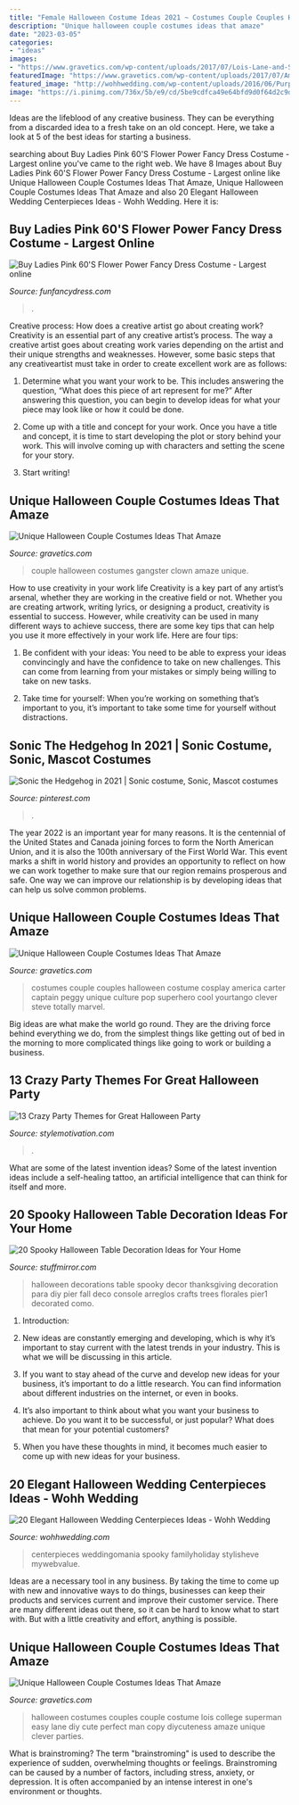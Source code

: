 ```yaml
---
title: "Female Halloween Costume Ideas 2021 ~ Costumes Couple Couples Halloween Costume Cosplay America Carter Captain Peggy Unique Culture Pop Superhero Cool Yourtango Clever Steve Totally Marvel"
description: "Unique halloween couple costumes ideas that amaze"
date: "2023-03-05"
categories:
- "ideas"
images:
- "https://www.gravetics.com/wp-content/uploads/2017/07/Lois-Lane-and-Superman.jpg"
featuredImage: "https://www.gravetics.com/wp-content/uploads/2017/07/Amazing-ideas-from-pop-culture.jpg"
featured_image: "http://wohhwedding.com/wp-content/uploads/2016/06/Purple-Halloween-Wedding-Centerpiece.jpg"
image: "https://i.pinimg.com/736x/5b/e9/cd/5be9cdfca49e64bfd9d0f64d2c9dfdc9.jpg"
---
```



Ideas are the lifeblood of any creative business. They can be everything from a discarded idea to a fresh take on an old concept. Here, we take a look at 5 of the best ideas for starting a business.

	

		
searching about Buy Ladies Pink 60&#039;S Flower Power Fancy Dress Costume - Largest online you've came to the right web. We have 8 Images about Buy Ladies Pink 60&#039;S Flower Power Fancy Dress Costume - Largest online like Unique Halloween Couple Costumes Ideas That Amaze, Unique Halloween Couple Costumes Ideas That Amaze and also 20 Elegant Halloween Wedding Centerpieces Ideas - Wohh Wedding. Here it is:
		
    
## Buy Ladies Pink 60&#039;S Flower Power Fancy Dress Costume - Largest Online

<img loading=lazy src="https://www.funfancydress.com/media/catalog/product/cache/1/image/1200x/040ec09b1e35df139433887a97daa66f/b/r/brisac744.jpg" onerror="this.onerror=null;this.src='https://tse3.mm.bing.net/th?id=OIP.rTs9VFfweHAdMrt_s_1VgQHaLM&amp;pid=15.1';" alt="Buy Ladies Pink 60&#039;S Flower Power Fancy Dress Costume - Largest online">

_Source: funfancydress.com_

>. 

	

Creative process: How does a creative artist go about creating work?
Creativity is an essential part of any creative artist’s process. The way a creative artist goes about creating work varies depending on the artist and their unique strengths and weaknesses. However, some basic steps that any creativeartist must take in order to create excellent work are as follows:
1. Determine what you want your work to be. This includes answering the question, “What does this piece of art represent for me?” After answering this question, you can begin to develop ideas for what your piece may look like or how it could be done.

2. Come up with a title and concept for your work. Once you have a title and concept, it is time to start developing the plot or story behind your work. This will involve coming up with characters and setting the scene for your story.

3. Start writing!

    
## Unique Halloween Couple Costumes Ideas That Amaze

<img loading=lazy src="https://www.gravetics.com/wp-content/uploads/2017/07/Halloween-gangster-clown-couple.jpg" onerror="this.onerror=null;this.src='https://tse1.mm.bing.net/th?id=OIP.-THLRoYQBDBFTN3iVRSm2QHaN3&amp;pid=15.1';" alt="Unique Halloween Couple Costumes Ideas That Amaze">

_Source: gravetics.com_

>couple halloween costumes gangster clown amaze unique. 

	

How to use creativity in your work life
Creativity is a key part of any artist’s arsenal, whether they are working in the creative field or not. Whether you are creating artwork, writing lyrics, or designing a product, creativity is essential to success. However, while creativity can be used in many different ways to achieve success, there are some key tips that can help you use it more effectively in your work life. Here are four tips:
1. Be confident with your ideas: You need to be able to express your ideas convincingly and have the confidence to take on new challenges. This can come from learning from your mistakes or simply being willing to take on new tasks.

2. Take time for yourself: When you’re working on something that’s important to you, it’s important to take some time for yourself without distractions.

    
## Sonic The Hedgehog In 2021 | Sonic Costume, Sonic, Mascot Costumes

<img loading=lazy src="https://i.pinimg.com/736x/5b/e9/cd/5be9cdfca49e64bfd9d0f64d2c9dfdc9.jpg" onerror="this.onerror=null;this.src='https://tse1.mm.bing.net/th?id=OIP.ky2GvejKkW1dNU2LS5sbegHaPO&amp;pid=15.1';" alt="Sonic the Hedgehog in 2021 | Sonic costume, Sonic, Mascot costumes">

_Source: pinterest.com_

>. 

	

The year 2022 is an important year for many reasons. It is the centennial of the United States and Canada joining forces to form the North American Union, and it is also the 100th anniversary of the First World War. This event marks a shift in world history and provides an opportunity to reflect on how we can work together to make sure that our region remains prosperous and safe. One way we can improve our relationship is by developing ideas that can help us solve common problems.

    
## Unique Halloween Couple Costumes Ideas That Amaze

<img loading=lazy src="https://www.gravetics.com/wp-content/uploads/2017/07/Amazing-ideas-from-pop-culture.jpg" onerror="this.onerror=null;this.src='https://tse3.mm.bing.net/th?id=OIP.epI5YBHAnTFlnEQrgD8eXwHaLL&amp;pid=15.1';" alt="Unique Halloween Couple Costumes Ideas That Amaze">

_Source: gravetics.com_

>costumes couple couples halloween costume cosplay america carter captain peggy unique culture pop superhero cool yourtango clever steve totally marvel. 

	

Big ideas are what make the world go round. They are the driving force behind everything we do, from the simplest things like getting out of bed in the morning to more complicated things like going to work or building a business.

    
## 13 Crazy Party Themes For Great Halloween Party

<img loading=lazy src="https://www.stylemotivation.com/wp-content/uploads/2013/10/13-Crazy-Party-Themes-for-Great-Halloween-Party-11-620x743.jpg" onerror="this.onerror=null;this.src='https://tse2.mm.bing.net/th?id=OIP.JRySWPCUXgcpyh1QV76MOgHaI4&amp;pid=15.1';" alt="13 Crazy Party Themes for Great Halloween Party">

_Source: stylemotivation.com_

>. 

	

What are some of the latest invention ideas?
Some of the latest invention ideas include a self-healing tattoo, an artificial intelligence that can think for itself and more.

    
## 20 Spooky Halloween Table Decoration Ideas For Your Home

<img loading=lazy src="https://www.stuffmirror.com/wp-content/uploads/2018/10/Spooky-Halloween-Table-Decorations24.jpg" onerror="this.onerror=null;this.src='https://tse3.mm.bing.net/th?id=OIP.pZXbpzaX277vWfVBr0beVwHaLF&amp;pid=15.1';" alt="20 Spooky Halloween Table Decoration Ideas for Your Home">

_Source: stuffmirror.com_

>halloween decorations table spooky decor thanksgiving decoration para diy pier fall deco console arreglos crafts trees florales pier1 decorated como. 

	

1. Introduction:
1. New ideas are constantly emerging and developing, which is why it’s important to stay current with the latest trends in your industry. This is what we will be discussing in this article.
2. If you want to stay ahead of the curve and develop new ideas for your business, it’s important to do a little research. You can find information about different industries on the internet, or even in books.

3. It’s also important to think about what you want your business to achieve. Do you want it to be successful, or just popular? What does that mean for your potential customers?

4. When you have these thoughts in mind, it becomes much easier to come up with new ideas for your business.

    
## 20 Elegant Halloween Wedding Centerpieces Ideas - Wohh Wedding

<img loading=lazy src="http://wohhwedding.com/wp-content/uploads/2016/06/Purple-Halloween-Wedding-Centerpiece.jpg" onerror="this.onerror=null;this.src='https://tse2.mm.bing.net/th?id=OIP.fihkl7uWhxL98s2DTixdygHaJ3&amp;pid=15.1';" alt="20 Elegant Halloween Wedding Centerpieces Ideas - Wohh Wedding">

_Source: wohhwedding.com_

>centerpieces weddingomania spooky familyholiday stylisheve mywebvalue. 

	

Ideas are a necessary tool in any business. By taking the time to come up with new and innovative ways to do things, businesses can keep their products and services current and improve their customer service. There are many different ideas out there, so it can be hard to know what to start with. But with a little creativity and effort, anything is possible.

    
## Unique Halloween Couple Costumes Ideas That Amaze

<img loading=lazy src="https://www.gravetics.com/wp-content/uploads/2017/07/Lois-Lane-and-Superman.jpg" onerror="this.onerror=null;this.src='https://tse4.mm.bing.net/th?id=OIP.1Gvn9S7hnCE4s-N2Ym0zXQHaNL&amp;pid=15.1';" alt="Unique Halloween Couple Costumes Ideas That Amaze">

_Source: gravetics.com_

>halloween costumes couples couple costume lois college superman easy lane diy cute perfect man copy diycuteness amaze unique clever parties. 

	

What is brainstroming?
The term "brainstroming" is used to describe the experience of sudden, overwhelming thoughts or feelings. Brainstroming can be caused by a number of factors, including stress, anxiety, or depression. It is often accompanied by an intense interest in one's environment or thoughts.

